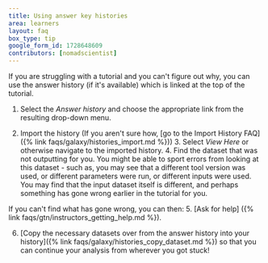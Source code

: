 ```yaml
---
title: Using answer key histories
area: learners
layout: faq
box_type: tip
google_form_id: 1728648609
contributors: [nomadscientist]
---
```


If you are struggling with a tutorial and you can't figure out why, you can use the answer history (if it's available) which is linked at the top of the tutorial.

1. Select the *Answer history* and choose the appropriate link from the resulting drop-down menu.

2. Import the history (If you aren't sure how, [go to the Import History FAQ]({% link faqs/galaxy/histories_import.md %})) 3. Select *View Here* or otherwise navigate to the imported history. 4. Find the dataset that was not outputting for you. You might be able to sport errors from looking at this dataset - such as, you may see that a different tool version was used, or different parameters were run, or different inputs were used. You may find that the input dataset itself is different, and perhaps something has gone wrong earlier in the tutorial for you.

 If you can't find what has gone wrong, you can then: 5. [Ask for help] ({% link faqs/gtn/instructors_getting_help.md %}).

6. [Copy the necessary datasets over from the answer history into your history]({% link faqs/galaxy/histories_copy_dataset.md %}) so that you can continue your analysis from wherever you got stuck!

<!-- It would be awesome if this was automatically added to any tutorial that has answer key histories -->
